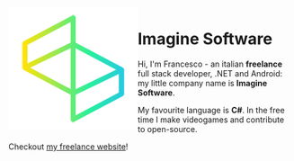 <img style="float: left;" src="images/imagine-software-logo.png">

# Imagine Software


Hi, I'm Francesco - an italian **freelance** full stack developer, .NET and Android: my little company name is **Imagine Software**. 

My favourite language is **C#**. In the free time I make videogames and contribute to open-source.

Checkout [my freelance website](https://www.imaginesoftware.it)! 
